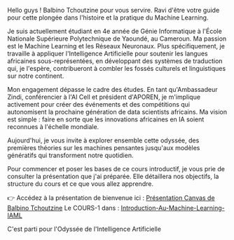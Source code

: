 Hello guys ! Balbino Tchoutzine pour vous servire. Ravi d'être votre guide pour cette plongée dans l'histoire et la pratique du Machine Learning.

Je suis actuellement étudiant en 4e année de Génie Informatique à l'École Nationale Supérieure Polytechnique de Yaoundé, au Cameroun. Ma passion est le Machine Learning et les Réseaux Neuronaux. Plus spécifiquement, je travaille à appliquer l'Intelligence Artificielle pour soutenir les langues africaines sous-représentées, en développant des systèmes de traduction qui, je l'espère, contribueront à combler les fossés culturels et linguistiques sur notre continent.

Mon engagement dépasse le cadre des études. En tant qu'Ambassadeur Zindi, conférencier à l'AI Cell et président d'APOREN, je m'implique activement pour créer des événements et des compétitions qui autonomisent la prochaine génération de data scientists africains. Ma vision est simple : faire en sorte que les innovations africaines en IA soient reconnues à l'échelle mondiale.

Aujourd'hui, je vous invite à explorer ensemble cette odyssée, des premières théories sur les machines pensantes jusqu'aux modèles génératifs qui transforment notre quotidien.

Pour commencer et poser les bases de ce cours introductif, je vous prie de consulter la présentation que j'ai préparée. Elle détaillera nos objectifs, la structure du cours et ce que vous allez apprendre.

👉 Accédez à la présentation de bienvenue ici : [Présentation Canvas de Balbino Tchoutzine](https://www.canva.com/design/DAG0s3319FU/LG1W-s8LrgAavDJ3vN6pVQ/edit?utm_content=DAG0s3319FU&utm_campaign=designshare&utm_medium=link2&utm_source=sharebutton) 
Le COURS-1 dans : [Introduction-Au-Machine-Learning-IAML](https://github.com/zoom-BT/Introduction-Au-Machine-Learning-IAML-/tree/main/CGI-cours1)

C'est parti pour l'Odyssée de l'Intelligence Artificielle